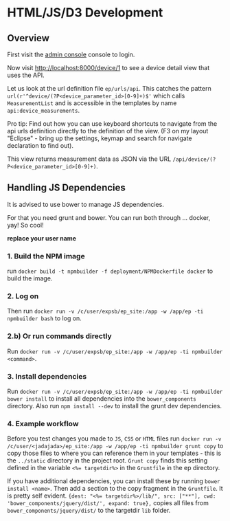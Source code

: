 # HTML/JS/D3 Development


## Overview
First visit the [admin console](http://localhost:8000/admin/) console to login.

Now visit [http://localhost:8000/device/1](http://localhost:8000/device/1) to see a device detail view that uses the API.

Let us look at the url definition file `ep/urls/api`.
This catches the pattern `url(r'^device/(?P<device_parameter_id>[0-9]+)$'`
which calls `MeasurementList` and is accessible in the templates by name `api:device_measurements`.

Pro tip: Find out how you can use keyboard shortcuts to navigate from the api urls definition directly to the definition of the view.
(F3 on my layout "Eclipse" - bring up the settings, keymap and search for navigate declaration to find out).

This view returns measurement data as JSON via the URL `/api/device/(?P<device_parameter_id>[0-9]+)`.

## Handling JS Dependencies
It is advised to use bower to manage JS dependencies. 

For that you need grunt and bower. You can run both through ... docker, yay! So cool!

**replace your user name**
### 1. Build the NPM image
run `docker build -t npmbuilder -f deployment/NPMDockerfile docker` to build the image.
### 2. Log on
Then run `docker run -v /c/user/expsb/ep_site:/app -w /app/ep -ti npmbuilder bash` to log on.

### 2.b) Or run commands directly
Run `docker run -v /c/user/expsb/ep_site:/app -w /app/ep -ti npmbuilder <command>`.

### 3. Install dependencies
Run `docker run -v /c/user/expsb/ep_site:/app -w /app/ep -ti npmbuilder bower install` to install all dependencies 
into the `bower_components` directory.
Also run `npm install --dev` to install the grunt dev dependencies. 


### 4. Example workflow
Before you test changes you made to `JS`, `CSS` or `HTML` files run 
`docker run -v /c/user/<jadajada>/ep_site:/app -w /app/ep -ti npmbuilder grunt copy` to copy those files to where you can
reference them in your templates - this is the `../static` directory in the project root. 
`Grunt copy` finds this setting defined in the variable `<%= targetdir%>` in the `Gruntfile` in the ep directory.

If you have additional dependencies, you can install these by running `bower install <name>`.
Then add a section to the copy fragment in the `Gruntfile`. 
It is pretty self evident.
`{dest: "<%= targetdir%>/lib/", src: ["**"], cwd: 'bower_components/jquery/dist/', expand: true},` copies all files from
 `bower_components/jquery/dist/` to the targetdir `lib` folder.
  
